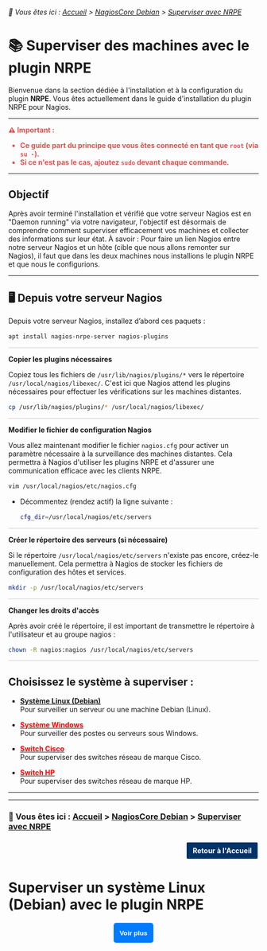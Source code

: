 <link rel="stylesheet" type="text/css" href="/assets/css/blue-theme.css">

###### 📂 Vous êtes ici : [Accueil](../../index.md) > [NagiosCore Debian](../nagioscore-debian/index.md) > [Superviser avec NRPE](supervision-nrpe.md)

# 📚 Superviser des machines avec le plugin NRPE

Bienvenue dans la section dédiée à l'installation et à la configuration du plugin **NRPE**. Vous êtes actuellement dans le guide d'installation du plugin NRPE pour Nagios.

---

<!-- Alerte importante concernant les droits d'utilisateur -->
<div style="color: #d9534f; font-weight: bold; margin-bottom: 1em;">
  ⚠️ <strong>Important :</strong>
  <ul>
    <li>Ce guide part du principe que vous êtes connecté en tant que <code>root</code> (via <code>su -</code>).</li>
    <li>Si ce n'est pas le cas, ajoutez <code>sudo</code> devant chaque commande.</li>
  </ul>
</div>

---

## Objectif

Après avoir terminé l'installation et vérifié que votre serveur Nagios est en "Daemon running" via votre navigateur, l'objectif est désormais de comprendre comment superviser efficacement vos machines et collecter des informations sur leur état. À savoir : Pour faire un lien Nagios entre notre serveur Nagios et un hôte (cible que nous allons remonter sur Nagios), il faut que dans les deux machines nous installions le plugin NRPE et que nous le configurions. 

---

## 🖥️ Depuis votre serveur Nagios

Depuis votre serveur Nagios, installez d’abord ces paquets :

```bash
apt install nagios-nrpe-server nagios-plugins
```

<hr style="border: 1px solid #ccc; height: 1px; background-color: #ccc; border: none;">

**Copier les plugins nécessaires**

Copiez tous les fichiers de `/usr/lib/nagios/plugins/*` vers le répertoire `/usr/local/nagios/libexec/`. C'est ici que Nagios attend les plugins nécessaires pour effectuer les vérifications sur les machines distantes.

```bash
cp /usr/lib/nagios/plugins/* /usr/local/nagios/libexec/
```

<hr style="border: 1px solid #ccc; height: 1px; background-color: #ccc; border: none;">

**Modifier le fichier de configuration Nagios**

Vous allez maintenant modifier le fichier `nagios.cfg` pour activer un paramètre nécessaire à la surveillance des machines distantes. Cela permettra à Nagios d'utiliser les plugins NRPE et d'assurer une communication efficace avec les clients NRPE.

```bash
vim /usr/local/nagios/etc/nagios.cfg
```

- Décommentez (rendez actif) la ligne suivante :

  ```bash
  cfg_dir=/usr/local/nagios/etc/servers
  ```
<hr style="border: 1px solid #ccc; height: 1px; background-color: #ccc; border: none;">

**Créer le répertoire des serveurs (si nécessaire)**

Si le répertoire `/usr/local/nagios/etc/servers` n'existe pas encore, créez-le manuellement. Cela permettra à Nagios de stocker les fichiers de configuration des hôtes et services.

```bash
mkdir -p /usr/local/nagios/etc/servers
```

<hr style="border: 1px solid #ccc; height: 1px; background-color: #ccc; border: none;">

**Changer les droits d'accès**

Après avoir créé le répertoire, il est important de transmettre le répertoire à l'utilisateur et au groupe nagios : 

```bash
chown -R nagios:nagios /usr/local/nagios/etc/servers
```

<hr style="border: 1px solid #ccc; height: 1px; background-color: #ccc; border: none;">

## Choisissez le système à superviser :

- [**Système Linux (Debian)**](./supervision/linux-debian.md)  
  Pour surveiller un serveur ou une machine Debian (Linux).

- [**<font color="red">Système Windows</font>**](./supervision/windows.md)  
  Pour surveiller des postes ou serveurs sous Windows.

- [**<font color="red">Switch Cisco</font>**](./supervision/switch-cisco.md)  
  Pour superviser des switches réseau de marque Cisco.

- [**<font color="red">Switch HP</font>**](./supervision/switch-hp.md)  
  Pour superviser des switches réseau de marque HP.

---
---

### 📂 Vous êtes ici : [Accueil](../../index.md) > [NagiosCore Debian](../nagioscore-debian/index.md) > [Superviser avec NRPE](supervision-nrpe.md)

<p style="text-align: right; margin: 20px 0;">
    <a href="https://infochill.com" style="display: inline-block; padding: 8px 12px; background-color: #003366; color: white; text-decoration: none; border: 2px solid white; border-radius: 4px; font-weight: bold;">
        Retour à l'Accueil
    </a>
</p>

# Superviser un système Linux (Debian) avec le plugin NRPE

<!-- Bouton -->
<div style="text-align: center; margin: 20px;">
    <button style="width: 80px; height: 40px; background-color: #007BFF; color: white; border: none; border-radius: 5px; cursor: pointer; font-weight: bold;" onclick="toggleContent()">Voir plus</button>
</div>

<!-- Contenu caché -->
<div id="content" style="display: none; margin-top: 20px; padding: 15px; border: 1px solid #ccc; border-radius: 5px;">
# Superviser un système Linux (Debian) avec le plugin NRPE

## Objectif
L'objectif de ce guide est de comprendre comment superviser efficacement vos machines et collecter des informations sur leur état. Pour établir un lien entre le serveur Nagios et un hôte cible, nous devons installer et configurer le plugin NRPE sur les deux machines.

---

## Installation et Configuration de NRPE

### 🖥️ Depuis un Système Linux (Debian)
Pour superviser un système Linux (Debian) avec le plugin NRPE, suivez les étapes ci-dessous. Cela vous permettra de configurer efficacement la machine afin qu'elle soit surveillée par votre serveur Nagios.

---

### Étapes à Suivre

**Mettre à jour le système :**  
Assurez-vous que votre système est à jour pour éviter les problèmes de compatibilité.

'''bash
apt update && apt upgrade
'''

---

**Installer les paquets nécessaires :**  
Installez le serveur NRPE et les plugins Nagios.

'''bash
apt install nagios-nrpe-server nagios-plugins
'''

---

**Modifier le fichier de configuration NRPE :**  
Ouvrez le fichier de configuration NRPE pour autoriser les connexions depuis votre serveur Nagios.

'''bash
vim /etc/nagios/nrpe.cfg
'''

- **Configurer les adresses IP autorisées :**  
  Ajoutez l'adresse IP de votre serveur Nagios à la ligne suivante (par exemple, pour l'IP `192.168.13.2`):

'''bash
allowed_hosts=127.0.0.1,::1,192.168.13.2
'''

---

**Redémarrer le service NRPE :**  
Appliquez vos modifications en redémarrant le service NRPE.

'''bash
systemctl restart nagios-nrpe-server.service
'''

---

### 🖥️ Retournez sur Nagios pour définir des Hôtes
Après avoir configuré votre machine Debian pour NRPE, vous devez maintenant définir cet hôte sur votre serveur Nagios. Cela permettra à Nagios de commencer à surveiller la machine.

**📝 Méthodes de Configuration**  
Il existe deux approches pour gérer les fichiers de configuration des hôtes dans Nagios :
1. **Un seul fichier .cfg :** Regroupez toutes les machines dans un seul fichier. Cette méthode peut rendre la gestion plus complexe.
2. **Fichiers séparés :** Créez un fichier .cfg pour chaque machine. C'est la méthode recommandée car elle facilite la gestion et la maintenance.

Dans ce guide, nous allons opter pour la méthode des **fichiers séparés**.

---

### Création du Fichier de Configuration pour l'Hôte (SrvDeb)

**Créer le fichier de configuration :**  
Accédez au répertoire approprié et créez le fichier pour votre machine (SrvDeb).

'''bash
touch /usr/local/nagios/etc/servers/SrvDeb.cfg
'''

---

**Éditer le fichier :**  
Ouvrez le fichier créé pour ajouter les informations nécessaires.

'''bash
vim /usr/local/nagios/etc/servers/SrvDeb.cfg
'''

- **Ajouter les définitions de l'hôte :**  
  Insérez le code suivant dans le fichier :

'''bash
define host {
  use                     linux-server          ; Modèle prédéfini pour les serveurs Linux
  host_name               SrvDeb                ; Nom de l'hôte
  alias                   Serveur de Test       ; Alias pour afficher dans Nagios
  address                 192.168.13.2          ; Adresse IP de la machine
  max_check_attempts      5                     ; Nombre de tentatives avant une alerte
  check_period            24x7                  ; Vérification continue
  notification_interval    30                   ; Intervalle de notification
  notification_period     24x7                  ; Période de notification
}
'''

---

**Redémarrez vos services :**

'''bash
systemctl restart apache2
systemctl restart nagios
'''

---

Cliquez sur l'onglet `host` à gauche, vous pouvez maintenant voir votre machine qui y est référencée. Pour mon cas, j'ai remonté une machine Debian ayant pour nom `AP4-GLPI` :

![Image de la configuration Nagios](assets/images/host_debian_nagios.png)

---

## Récapitulatif des Étapes de Configuration de Nagios et NRPE

### Sur le Serveur Nagios (étape précédente) :
- Installation du plugin NRPE
- Copie des plugins dans le bon répertoire `/usr/local/nagios/libexec/`
- Activation et création du répertoire contenant les futurs emplacements pour définir les hôtes en modifiant le fichier ...

</div>

<script>
    function toggleContent() {
        var content = document.getElementById("content");
        if (content.style.display === "none") {
            content.style.display = "block"; // Affiche le contenu
        } else {
            content.style.display = "none"; // Cache le contenu
        }
    }
</script>
